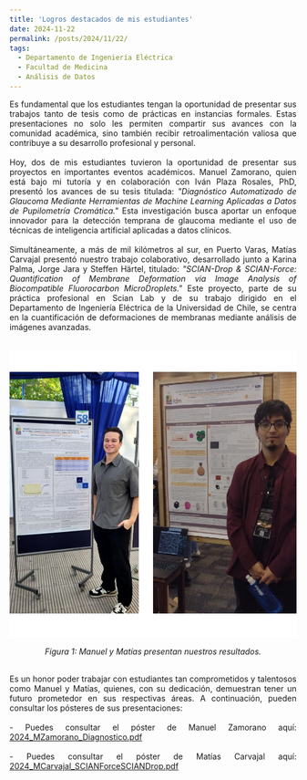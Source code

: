 ```yaml
---
title: 'Logros destacados de mis estudiantes'
date: 2024-11-22
permalink: /posts/2024/11/22/
tags:
  - Departamento de Ingeniería Eléctrica
  - Facultad de Medicina
  - Análisis de Datos
---
```


<div style="text-align: justify;">
Es fundamental que los estudiantes tengan la oportunidad de presentar sus trabajos tanto de tesis como de prácticas en instancias formales. Estas presentaciones no solo les permiten compartir sus avances con la comunidad académica, sino también recibir retroalimentación valiosa que contribuye a su desarrollo profesional y personal.
</div>

<br>

<div style="text-align: justify;">
Hoy, dos de mis estudiantes tuvieron la oportunidad de presentar sus proyectos en importantes eventos académicos. Manuel Zamorano, quien está bajo mi tutoría y en colaboración con Iván Plaza Rosales, PhD, presentó los avances de su tesis titulada: <em>"Diagnóstico Automatizado de Glaucoma Mediante Herramientas de Machine Learning Aplicadas a Datos de Pupilometría Cromática."</em> Esta investigación busca aportar un enfoque innovador para la detección temprana de glaucoma mediante el uso de técnicas de inteligencia artificial aplicadas a datos clínicos.
</div>

<br>

<div style="text-align: justify;">
Simultáneamente, a más de mil kilómetros al sur, en Puerto Varas, Matías Carvajal presentó nuestro trabajo colaborativo, desarrollado junto a Karina Palma, Jorge Jara y Steffen Härtel, titulado: <em>"SCIAN-Drop & SCIAN-Force: Quantification of Membrane Deformation via Image Analysis of Biocompatible Fluorocarbon MicroDroplets."</em> Este proyecto, parte de su práctica profesional en Scian Lab y de su trabajo dirigido en el Departamento de Ingeniería Eléctrica de la Universidad de Chile, se centra en la cuantificación de deformaciones de membranas mediante análisis de imágenes avanzadas.
</div>

<br>

<p align="center">
  <img src="/files/manuelmatias.png" alt="Manuel y Matías presentan nuestros resultados." style="max-width:100%; height:auto;">
</p>

<p align="center">
  <em>Figura 1: Manuel y Matías presentan nuestros resultados.</em>
</p>

<br>



<div style="text-align: justify;">
Es un honor poder trabajar con estudiantes tan comprometidos y talentosos como Manuel y Matías, quienes, con su dedicación, demuestran tener un futuro prometedor en sus respectivas áreas. A continuación, pueden consultar los pósteres de sus presentaciones:
</div>

<br>

<div style="text-align: justify;">
- Puedes consultar el póster de Manuel Zamorano aquí:  
<a href="https://www.cec.uchile.cl/~canavarr/Posters/2024_MZamorano_Diagnostico.pdf" target="_blank">2024_MZamorano_Diagnostico.pdf</a>
</div>

<br>

<div style="text-align: justify;">
- Puedes consultar el póster de Matías Carvajal aquí:  
<a href="https://www.cec.uchile.cl/~canavarr/Posters/2024_MCarvajal_SCIANForceSCIANDrop.pdf" target="_blank">2024_MCarvajal_SCIANForceSCIANDrop.pdf</a>
</div>
